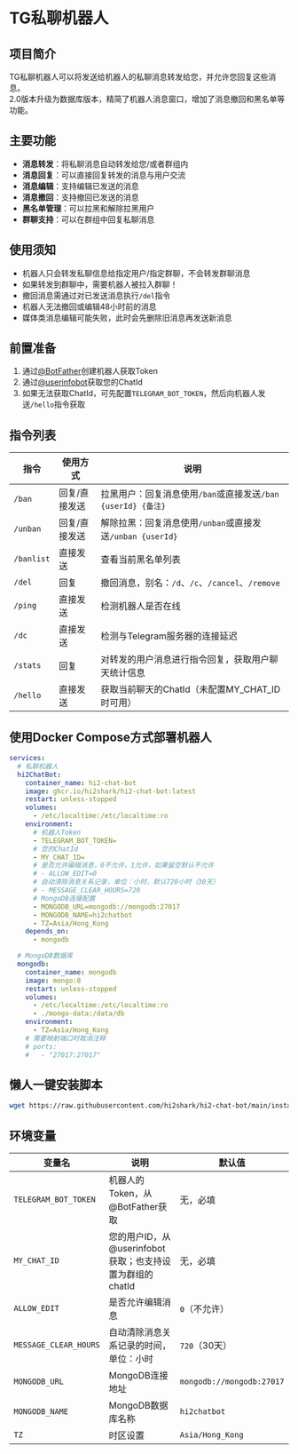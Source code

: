 # TG私聊机器人

## 项目简介
TG私聊机器人可以将发送给机器人的私聊消息转发给您，并允许您回复这些消息。  
2.0版本升级为数据库版本，精简了机器人消息窗口，增加了消息撤回和黑名单等功能。

## 主要功能
- **消息转发**：将私聊消息自动转发给您/或者群组内
- **消息回复**：可以直接回复转发的消息与用户交流
- **消息编辑**：支持编辑已发送的消息
- **消息撤回**：支持撤回已发送的消息
- **黑名单管理**：可以拉黑和解除拉黑用户
- **群聊支持**：可以在群组中回复私聊消息

## 使用须知
- 机器人只会转发私聊信息给指定用户/指定群聊，不会转发群聊消息
- 如果转发到群聊中，需要机器人被拉入群聊！  
- 撤回消息需通过对已发送消息执行`/del`指令
- 机器人无法撤回或编辑48小时前的消息
- 媒体类消息编辑可能失败，此时会先删除旧消息再发送新消息

## 前置准备
1. 通过[@BotFather](https://t.me/BotFather)创建机器人获取Token
2. 通过[@userinfobot](https://t.me/userinfobot)获取您的ChatId
3. 如果无法获取ChatId，可先配置`TELEGRAM_BOT_TOKEN`，然后向机器人发送`/hello`指令获取

## 指令列表
| 指令 | 使用方式 | 说明 |
|------|---------|------|
| `/ban` | 回复/直接发送 | 拉黑用户：回复消息使用`/ban`或直接发送`/ban {userId} {备注}` |
| `/unban` | 回复/直接发送 | 解除拉黑：回复消息使用`/unban`或直接发送`/unban {userId}` |
| `/banlist` | 直接发送 | 查看当前黑名单列表 |
| `/del` | 回复 | 撤回消息，别名：`/d`、`/c`、`/cancel`、`/remove` |
| `/ping` | 直接发送 | 检测机器人是否在线 |
| `/dc` | 直接发送 | 检测与Telegram服务器的连接延迟 |
| `/stats` | 回复 | 对转发的用户消息进行指令回复，获取用户聊天统计信息 |
| `/hello` | 直接发送 | 获取当前聊天的ChatId（未配置MY_CHAT_ID时可用） |

## 使用Docker Compose方式部署机器人
```yaml
services:
  # 私聊机器人
  hi2ChatBot:
    container_name: hi2-chat-bot
    image: ghcr.io/hi2shark/hi2-chat-bot:latest
    restart: unless-stopped
    volumes:
      - /etc/localtime:/etc/localtime:ro
    environment:
      # 机器人Token
      - TELEGRAM_BOT_TOKEN=
      # 您的ChatId
      - MY_CHAT_ID=
      # 是否允许编辑消息，0不允许，1允许，如果留空默认不允许
      # - ALLOW_EDIT=0
      # 自动清除消息关系记录，单位：小时，默认720小时（30天）
      # - MESSAGE_CLEAR_HOURS=720
      # MongoDB连接配置
      - MONGODB_URL=mongodb://mongodb:27017
      - MONGODB_NAME=hi2chatbot
      - TZ=Asia/Hong_Kong
    depends_on:
      - mongodb

  # MongoDB数据库
  mongodb:
    container_name: mongodb
    image: mongo:8
    restart: unless-stopped
    volumes:
      - /etc/localtime:/etc/localtime:ro
      - ./mongo-data:/data/db
    environment:
      - TZ=Asia/Hong_Kong
    # 需要映射端口时取消注释
    # ports:
    #   - "27017:27017"
```

## 懒人一键安装脚本
```bash
wget https://raw.githubusercontent.com/hi2shark/hi2-chat-bot/main/install_hi2chatbot.sh && chmod +x install_hi2chatbot.sh && ./install_hi2chatbot.sh
```

## 环境变量

| 变量名 | 说明 | 默认值 |
|-------|------|-------|
| `TELEGRAM_BOT_TOKEN` | 机器人的Token，从@BotFather获取 | 无，必填 |
| `MY_CHAT_ID` | 您的用户ID，从@userinfobot获取；也支持设置为群组的chatId | 无，必填 |
| `ALLOW_EDIT` | 是否允许编辑消息 | `0`（不允许） |
| `MESSAGE_CLEAR_HOURS` | 自动清除消息关系记录的时间，单位：小时 | `720`（30天） |
| `MONGODB_URL` | MongoDB连接地址 | `mongodb://mongodb:27017` |
| `MONGODB_NAME` | MongoDB数据库名称 | `hi2chatbot` |
| `TZ` | 时区设置 | `Asia/Hong_Kong` |
